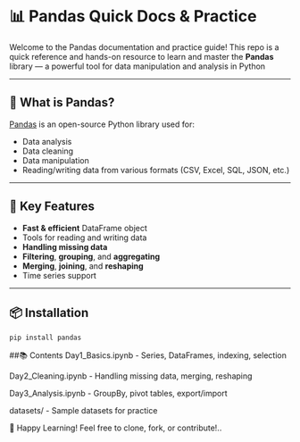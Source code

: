 
# 📊 Pandas Quick Docs & Practice

Welcome to the Pandas documentation and practice guide! This repo is a quick reference and hands-on resource to learn and master the **Pandas** library — a powerful tool for data manipulation and analysis in Python

---
## 🐼 What is Pandas?

[Pandas](https://pandas.pydata.org/) is an open-source Python library used for:
- Data analysis
- Data cleaning
- Data manipulation
- Reading/writing data from various formats (CSV, Excel, SQL, JSON, etc.)

---

## 🧠 Key Features

- **Fast & efficient** DataFrame object
- Tools for reading and writing data
- **Handling missing data**
- **Filtering**, **grouping**, and **aggregating**
- **Merging**, **joining**, and **reshaping**
- Time series support

---

## 📦 Installation

```bash
pip install pandas
```
##📚 Contents
Day1_Basics.ipynb - Series, DataFrames, indexing, selection

Day2_Cleaning.ipynb - Handling missing data, merging, reshaping

Day3_Analysis.ipynb - GroupBy, pivot tables, export/import

datasets/ - Sample datasets for practice


🙌 Happy Learning!
Feel free to clone, fork, or contribute!..
